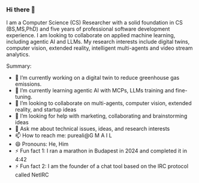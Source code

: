 ### Hi there 👋
I am a Computer Science (CS) Researcher with a solid foundation in CS (BS,MS,PhD) and five years of professional software development experience. I am looking to collaborate on applied machine learning, including agentic AI and LLMs. My research interests include digital twins, computer vision, extended reality, intelligent multi-agents and video stream analytics.

Summary:

- 🔭 I’m currently working on a digital twin to reduce greenhouse gas emissions.
- 🌱 I’m currently learning agentic AI with MCPs, LLMs training and fine-tuning.
- 👯 I’m looking to collaborate on multi-agents, computer vision, extended reality, and startup ideas
- 🤔 I’m looking for help with marketing, collaborating and brainstorming ideas
- 💬 Ask me about technical issues, ideas, and research interests 
- 📫 How to reach me: pureali@G M A I L
- 😄 Pronouns: He, Him
- ⚡ Fun fact 1: I ran a marathon in Budapest in 2024 and completed it in 4:42
- ⚡ Fun fact 2: I am the founder of a chat tool based on the IRC protocol called NetIRC
     
  
    

